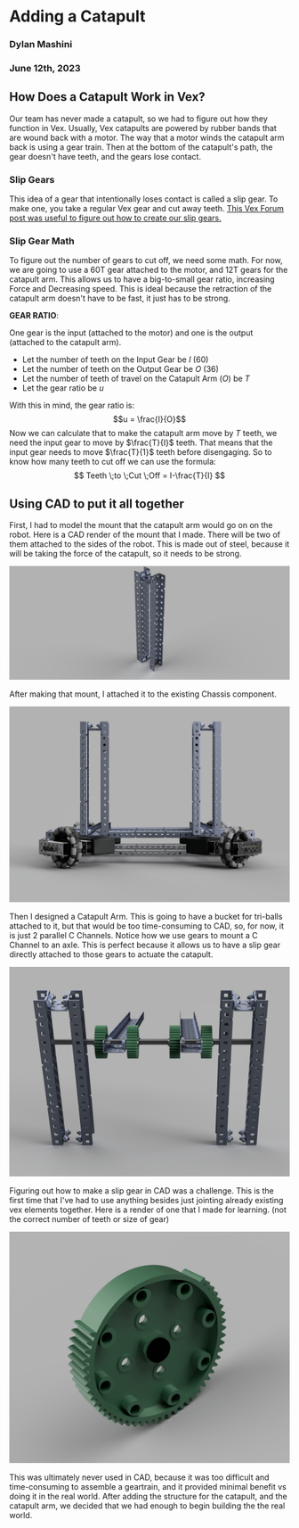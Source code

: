 # Adding a Catapult
### Dylan Mashini
### June 12th, 2023

## How Does a Catapult Work in Vex?

Our team has never made a catapult, so we had to figure out how they function in Vex. Usually, Vex catapults are powered by rubber bands that are wound back with a motor. The way that a motor winds the catapult arm back is using a gear train. Then at the bottom of the catapult's path, the gear doesn't have teeth, and the gears lose contact. 

### Slip Gears

This idea of a gear that intentionally loses contact is called a slip gear. To make one, you take a regular Vex gear and cut away teeth. [This Vex Forum post was useful to figure out how to create our slip gears. ](https://www.vexforum.com/t/slip-gear/35759/3)

### Slip Gear Math

To figure out the number of gears to cut off, we need some math. For now, we are going to use a 60T gear attached to the motor, and 12T gears for the catapult arm. This allows us to have a big-to-small gear ratio, increasing Force and Decreasing speed. This is ideal because the retraction of the catapult arm doesn't have to be fast, it just has to be strong. 

**GEAR RATIO**:

One gear is the input (attached to the motor) and one is the output (attached to the catapult arm). 

- Let the number of teeth on the Input Gear be $I$ (60)
- Let the number of teeth on the Output Gear be $O$ (36)
- Let the number of teeth of travel on the Catapult Arm ($O$) be $T$
- Let the gear ratio be $u$

With this in mind, the gear ratio is: $$u = \frac{I}{O}$$
Now we can calculate that to make the catapult arm move by $T$ teeth, we need the input gear to move by $\frac{T}{I}$ teeth. That means that the input gear needs to move $\frac{T}{1}$ teeth before disengaging. So to know how many teeth to cut off we can use the formula: 
$$
Teeth \;to \;Cut \;Off = I-\frac{T}{I}
$$


## Using CAD to put it all together

First, I had to model the mount that the catapult arm would go on on the robot. Here is a CAD render of the mount that I made. There will be two of them attached to the sides of the robot. This is made out of steel, because it will be taking the force of the catapult, so it needs to be strong. 

![Catapult Frame](images/catapultFrame.jpeg)


After making that mount, I attached it to the existing Chassis component. 

![CAD Render of Catapult Mounting](images/CatapultFrameMounting.jpeg)

Then I designed a Catapult Arm. This is going to have a bucket for tri-balls attached to it, but that would be too time-consuming to CAD, so, for now, it is just 2 parallel C Channels. Notice how we use gears to mount a C Channel to an axle. This is perfect because it allows us to have a slip gear directly attached to those gears to actuate the catapult. 

![](images/CatapultArmMounting.jpeg)

Figuring out how to make a slip gear in CAD was a challenge. This is the first time that I've had to use anything besides just jointing already existing vex elements together. Here is a render of one that I made for learning. (not the correct number of teeth or size of gear)

![Slip Gear in CAD](images/slipGear.jpeg)

This was ultimately never used in CAD, because it was too difficult and time-consuming to assemble a geartrain, and it provided minimal benefit vs doing it in the real world. After adding the structure for the catapult, and the catapult arm, we decided that we had enough to begin building the the real world. 